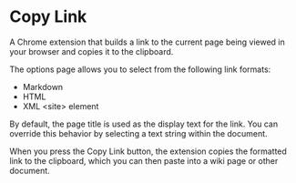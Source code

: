 # Copy Link

A Chrome extension that builds a link to the current page being viewed in
your browser and copies it to the clipboard.

The options page allows you to select from the following link formats:
* Markdown
* HTML
* XML &lt;site&gt; element

By default, the page title is used as the display text for the link. You can
override this behavior by selecting a text string within the document.

When you press the Copy Link button, the extension copies the formatted link to
the clipboard, which you can then paste into a wiki page or other document.
